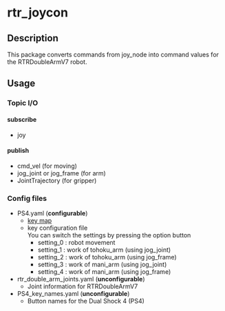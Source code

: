 # rtr_joycon

## Description
This package converts commands from joy_node into command values for the RTRDoubleArmV7 robot.

## Usage
### Topic I/O
#### subscribe
  - joy

#### publish
  - cmd_vel (for moving)
  - jog_joint or jog_frame (for arm)
  - JointTrajectory (for gripper)

### Config files
  - PS4.yaml (**configurable**)
    - [key map](https://github.com/calm0815/rtr_joycon/blob/master/config/memo.md)
    - key configuration file  
    You can switch the settings by pressing the option button
      - setting_0 : robot movement
      - setting_1 : work of tohoku_arm (using jog_joint)
      - setting_2 : work of tohoku_arm (using jog_frame)
      - setting_3 : work of mani_arm (using jog_joint)
      - setting_4 : work of mani_arm (using jog_frame)
  - rtr_double_arm_joints.yaml (**unconfigurable**)
    - Joint information for RTRDoubleArmV7
  - PS4_key_names.yaml (**unconfigurable**)
    - Button names for the Dual Shock 4 (PS4)
